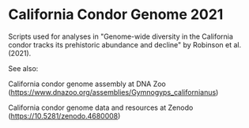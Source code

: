 # California Condor Genome 2021
Scripts used for analyses in "Genome-wide diversity in the California condor tracks its prehistoric abundance and decline" by Robinson et al. (2021).


See also: 

California condor genome assembly at DNA Zoo (https://www.dnazoo.org/assemblies/Gymnogyps_californianus)

California condor genome data and resources at Zenodo (https://10.5281/zenodo.4680008)
